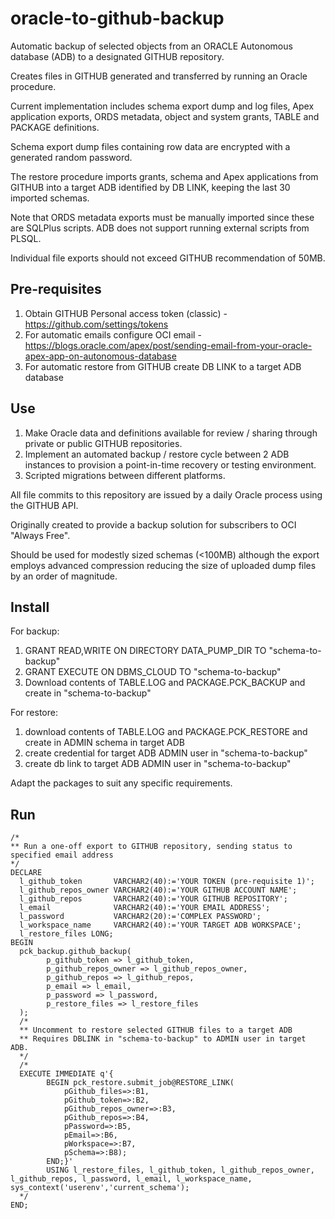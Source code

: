 # oracle-to-github-backup
Automatic backup of selected objects from an ORACLE Autonomous database (ADB) to a designated GITHUB repository.

Creates files in GITHUB generated and transferred by running an Oracle procedure.

Current implementation includes schema export dump and log files, Apex application exports, ORDS metadata, object and system grants, TABLE and PACKAGE definitions.

Schema export dump files containing row data are encrypted with a generated random password.

The restore procedure imports grants, schema and Apex applications from GITHUB into a target ADB identified by DB LINK, keeping the last 30 imported schemas.

Note that ORDS metadata exports must be manually imported since these are SQLPlus scripts. ADB does not support running external scripts from PLSQL.

Individual file exports should not exceed GITHUB recommendation of 50MB. 

## Pre-requisites
1. Obtain GITHUB Personal access token (classic) - https://github.com/settings/tokens
2. For automatic emails configure OCI email - https://blogs.oracle.com/apex/post/sending-email-from-your-oracle-apex-app-on-autonomous-database
3. For automatic restore from GITHUB create DB LINK to a target ADB database

## Use
1. Make Oracle data and definitions available for review / sharing through private or public GITHUB repositories.
2. Implement an automated backup / restore cycle between 2 ADB instances to provision a point-in-time recovery or testing environment.
3. Scripted migrations between different platforms.

All file commits to this repository are issued by a daily Oracle process using the GITHUB API.

Originally created to provide a backup solution for subscribers to OCI "Always Free". 

Should be used for modestly sized schemas (<100MB) although the export employs advanced compression reducing the size of uploaded dump files by an order of magnitude.

## Install
For backup:
1. GRANT READ,WRITE ON DIRECTORY DATA_PUMP_DIR TO "schema-to-backup"
2. GRANT EXECUTE ON DBMS_CLOUD TO "schema-to-backup"
3. Download contents of TABLE.LOG and PACKAGE.PCK_BACKUP and create in "schema-to-backup"

For restore:
1. download contents of TABLE.LOG and PACKAGE.PCK_RESTORE and create in ADMIN schema in target ADB
2. create credential for target ADB ADMIN user in "schema-to-backup"
3. create db link to target ADB ADMIN user in "schema-to-backup"

Adapt the packages to suit any specific requirements.

## Run
```
/*
** Run a one-off export to GITHUB repository, sending status to specified email address
*/
DECLARE
  l_github_token       VARCHAR2(40):='YOUR TOKEN (pre-requisite 1)'; 
  l_github_repos_owner VARCHAR2(40):='YOUR GITHUB ACCOUNT NAME';
  l_github_repos       VARCHAR2(40):='YOUR GITHUB REPOSITORY';
  l_email              VARCHAR2(40):='YOUR EMAIL ADDRESS';  
  l_password           VARCHAR2(20):='COMPLEX PASSWORD';
  l_workspace_name     VARCHAR2(40):='YOUR TARGET ADB WORKSPACE';
  l_restore_files LONG;                
BEGIN 
  pck_backup.github_backup(
        p_github_token => l_github_token,
        p_github_repos_owner => l_github_repos_owner,
        p_github_repos => l_github_repos,
        p_email => l_email,
        p_password => l_password,
        p_restore_files => l_restore_files
  );
  /* 
  ** Uncomment to restore selected GITHUB files to a target ADB
  ** Requires DBLINK in "schema-to-backup" to ADMIN user in target ADB.
  */
  /*
  EXECUTE IMMEDIATE q'{
        BEGIN pck_restore.submit_job@RESTORE_LINK(
            pGithub_files=>:B1, 
            pGithub_token=>:B2, 
            pGithub_repos_owner=>:B3, 
            pGithub_repos=>:B4,
            pPassword=>:B5,
            pEmail=>:B6,
            pWorkspace=>:B7,
            pSchema=>:B8); 
        END;}' 
        USING l_restore_files, l_github_token, l_github_repos_owner, l_github_repos, l_password, l_email, l_workspace_name, sys_context('userenv','current_schema');
  */
END;
```
